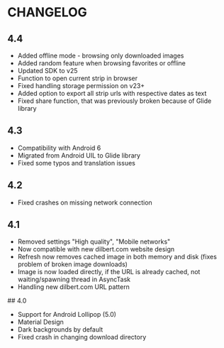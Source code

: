 # CHANGELOG

## 4.4

  - Added offline mode - browsing only downloaded images
  - Added random feature when browsing favorites or offline
  - Updated SDK to v25
  - Function to open current strip in browser
  - Fixed handling storage permission on v23+
  - Added option to export all strip urls with respective dates as text
  - Fixed share function, that was previously broken because of Glide library

## 4.3

  - Compatibility with Android 6
  - Migrated from Android UIL to Glide library
  - Fixed some typos and translation issues

## 4.2

  - Fixed crashes on missing network connection

## 4.1

  - Removed settings "High quality", "Mobile networks"
  - Now compatible with new dilbert.com website design
  - Refresh now removes cached image in both memory and disk (fixes problem of broken image downloads)
  - Image is now loaded directly, if the URL is already cached, not waiting/spawning thread in AsyncTask
  - Handling new dilbert.com URL pattern

## 4.0

  - Support for Android Lollipop (5.0)
  - Material Design
  - Dark backgrounds by default
  - Fixed crash in changing download directory
